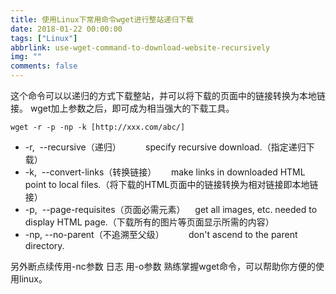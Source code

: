 ```yaml
---
title: 使用Linux下常用命令wget进行整站递归下载
date: 2018-01-22 00:00:00
tags: ["Linux"]
abbrlink: use-wget-command-to-download-website-recursively
img: ""
comments: false
---
```


这个命令可以以递归的方式下载整站，并可以将下载的页面中的链接转换为本地链接。
wget加上参数之后，即可成为相当强大的下载工具。

```
wget -r -p -np -k [http://xxx.com/abc/]
```



- -r,  --recursive（递归）          specify recursive download.（指定递归下载）
- -k,  --convert-links（转换链接）      make links in downloaded HTML point to local files.（将下载的HTML页面中的链接转换为相对链接即本地链接）
- -p,  --page-requisites（页面必需元素）    get all images, etc. needed to display HTML page.（下载所有的图片等页面显示所需的内容）
- -np, --no-parent（不追溯至父级）          don't ascend to the parent directory.

另外断点续传用-nc参数 日志 用-o参数
熟练掌握wget命令，可以帮助你方便的使用linux。
